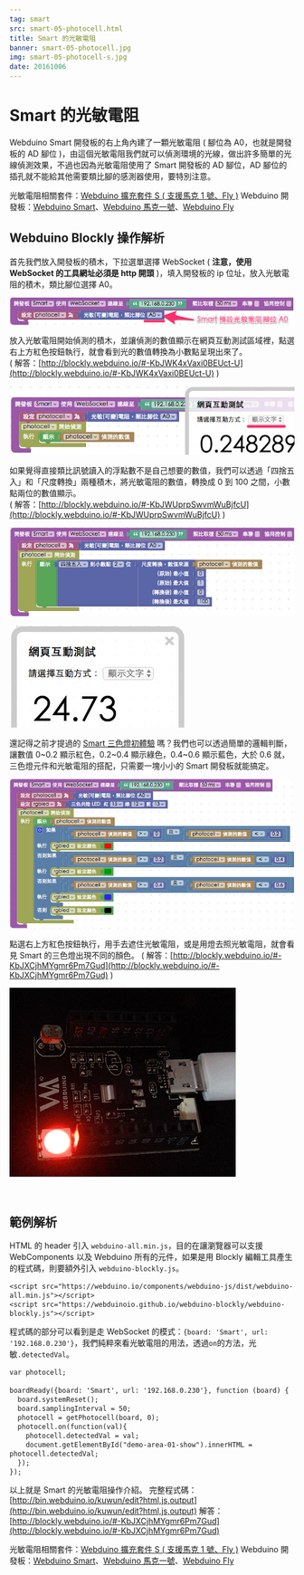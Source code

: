 ```yaml
---
tag: smart
src: smart-05-photocell.html
title: Smart 的光敏電阻 
banner: smart-05-photocell.jpg
img: smart-05-photocell-s.jpg
date: 20161006
---
```


<!-- @@master  = ../../_layout.html-->

<!-- @@block  =  meta-->

<title>Smart 的光敏電阻 :::: Webduino = Web × Arduino</title>

<meta name="description" content="Webduino Smart 開發板的右上角內建了一顆光敏電阻 ( 腳位為 A0，也就是開發板的 AD 腳位 )，由這個光敏電阻我們就可以偵測環境的光線，做出許多簡單的光線偵測效果。">

<meta itemprop="description" content="Webduino Smart 開發板的右上角內建了一顆光敏電阻 ( 腳位為 A0，也就是開發板的 AD 腳位 )，由這個光敏電阻我們就可以偵測環境的光線，做出許多簡單的光線偵測效果。">

<meta property="og:description" content="Webduino Smart 開發板的右上角內建了一顆光敏電阻 ( 腳位為 A0，也就是開發板的 AD 腳位 )，由這個光敏電阻我們就可以偵測環境的光線，做出許多簡單的光線偵測效果。">

<meta property="og:title" content="Smart 的光敏電阻" >

<meta property="og:url" content="https://webduino.io/tutorials/smart-05-photocell.html">

<meta property="og:image" content="https://webduino.io/img/tutorials/smart-05-photocell-s.jpg">

<meta itemprop="image" content="https://webduino.io/img/tutorials/smart-05-photocell-s.jpg">

<include src="../_include-tutorials.html"></include>

<!-- @@close-->

<!-- @@block  =  preAndNext-->

<include src="../_include-tutorials-content.html"></include>

<!-- @@close-->



<!-- @@block  =  tutorials-->
# Smart 的光敏電阻

Webduino Smart 開發板的右上角內建了一顆光敏電阻 ( 腳位為 A0，也就是開發板的 AD 腳位 )，由這個光敏電阻我們就可以偵測環境的光線，做出許多簡單的光線偵測效果，不過也因為光敏電阻使用了 Smart 開發板的 AD 腳位，AD 腳位的插孔就不能給其他需要類比腳的感測器使用，要特別注意。

<div class="buy-this">
	<span>光敏電阻相關套件：<a href="https://webduino.io/buy/webduino-expansion-s.html" target="_blank">Webduino 擴充套件 S ( 支援馬克 1 號、Fly )</a></span>
	<span>Webduino 開發板：<a href="https://webduino.io/buy/component-webduino-smart.html" target="_blank">Webduino Smart</a>、<a href="https://webduino.io/buy/component-webduino-v1.html" target="_blank">Webduino 馬克一號</a>、<a href="https://webduino.io/buy/component-webduino-fly.html" target="_blank">Webduino Fly</a></span>
</div>

## Webduino Blockly 操作解析

首先我們放入開發板的積木，下拉選單選擇 WebSocket ( **注意，使用 WebSocket 的工具網址必須是 http 開頭** )，填入開發板的 ip 位址，放入光敏電阻的積木，類比腳位選擇 A0。 

![](../img/tutorials/smart-05-02.jpg)

放入光敏電阻開始偵測的積木，並讓偵測的數值顯示在網頁互動測試區域裡，點選右上方紅色按鈕執行，就會看到光的數值轉換為小數點呈現出來了。   
( 解答：[http://blockly.webduino.io/#-KbJWK4xVaxi0BEUct-U](http://blockly.webduino.io/#-KbJWK4xVaxi0BEUct-U) )

![](../img/tutorials/smart-05-03.jpg)

如果覺得直接類比訊號讀入的浮點數不是自己想要的數值，我們可以透過「四捨五入」和「尺度轉換」兩種積木，將光敏電阻的數值，轉換成 0 到 100 之間，小數點兩位的數值顯示。  
( 解答：[http://blockly.webduino.io/#-KbJWUprpSwvmWuBjfcU](http://blockly.webduino.io/#-KbJWUprpSwvmWuBjfcU) )

![](../img/tutorials/smart-05-04.jpg) 

![](../img/tutorials/smart-05-05.jpg)

還記得之前才提過的 [Smart 三色燈初體驗](smart-03-rgbled.html) 嗎？我們也可以透過簡單的邏輯判斷，讓數值 0~0.2 顯示紅色，0.2~0.4 顯示綠色，0.4~0.6 顯示藍色，大於 0.6 就，三色燈元件和光敏電阻的搭配，只需要一塊小小的 Smart 開發板就能搞定。

![](../img/tutorials/smart-05-06.jpg)

點選右上方紅色按鈕執行，用手去遮住光敏電阻，或是用燈去照光敏電阻，就會看見 Smart 的三色燈出現不同的顏色。
( 解答：[http://blockly.webduino.io/#-KbJXCjhMYgmr6Pm7Gud](http://blockly.webduino.io/#-KbJXCjhMYgmr6Pm7Gud) )

![](../img/tutorials/smart-05-07.gif)

<br/>

## 範例解析

HTML 的 header 引入 `webduino-all.min.js`，目的在讓瀏覽器可以支援 WebComponents 以及 Webduino 所有的元件，如果是用 Blockly 編輯工具產生的程式碼，則要額外引入 `webduino-blockly.js`。

	<script src="https://webduino.io/components/webduino-js/dist/webduino-all.min.js"></script>
	<script src="https://webduinoio.github.io/webduino-blockly/webduino-blockly.js"></script>

程式碼的部分可以看到是走 WebSocket 的模式：`{board: 'Smart', url: '192.168.0.230'}`，我們純粹來看光敏電阻的用法，透過`on`的方法，光敏`.detectedVal`。

	var photocell;

	boardReady({board: 'Smart', url: '192.168.0.230'}, function (board) {
	  board.systemReset();
	  board.samplingInterval = 50;
	  photocell = getPhotocell(board, 0);
	  photocell.on(function(val){
	    photocell.detectedVal = val;
	    document.getElementById("demo-area-01-show").innerHTML = photocell.detectedVal;
	  });
	});

以上就是 Smart 的光敏電阻操作介紹。
完整程式碼：[http://bin.webduino.io/kuwun/edit?html,js,output](http://bin.webduino.io/kuwun/edit?html,js,output)
解答：[http://blockly.webduino.io/#-KbJXCjhMYgmr6Pm7Gud](http://blockly.webduino.io/#-KbJXCjhMYgmr6Pm7Gud)

<div class="buy-this">
	<span>光敏電阻相關套件：<a href="https://webduino.io/buy/webduino-expansion-s.html" target="_blank">Webduino 擴充套件 S ( 支援馬克 1 號、Fly )</a></span>
	<span>Webduino 開發板：<a href="https://webduino.io/buy/component-webduino-smart.html" target="_blank">Webduino Smart</a>、<a href="https://webduino.io/buy/component-webduino-v1.html" target="_blank">Webduino 馬克一號</a>、<a href="https://webduino.io/buy/component-webduino-fly.html" target="_blank">Webduino Fly</a></span>
</div>



<!-- @@close-->